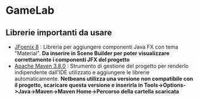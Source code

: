 # GameLab

## Librerie importanti da usare

- [JFoenix 8](https://search.maven.org/remotecontent?filepath=com/jfoenix/jfoenix/8.0.10/jfoenix-8.0.10.jar) : Libreria per aggiungere componenti Java FX con tema "Material". **Da inserire in Scene Builder per poter visualizzare correttamente i componenti JFX del progetto**
- [Apache Maven 3.8.0](https://downloads.apache.org/maven/maven-3/3.8.1/binaries/apache-maven-3.8.1-bin.zip) : Strumento di gestione del progetto per renderlo indipendente dall'IDE utilizzato e aggiungere le librerie automaticamente. **Netbeans utilizza una versione non compatibile con il progetto, scaricare questa versione e inserirla in Tools->Options->Java->Maven->Maven Home->Percorso della cartella scaricata**
